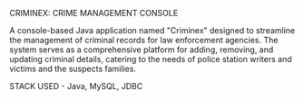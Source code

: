  CRIMINEX: CRIME MANAGEMENT CONSOLE
 
 A console-based Java application named "Criminex" designed to streamline the
 management of criminal records for law enforcement agencies. The system serves
 as a comprehensive platform for adding, removing, and updating criminal details,
 catering to the needs of police station writers and victims and the suspects families.
 
 STACK USED - Java, MySQL, JDBC
